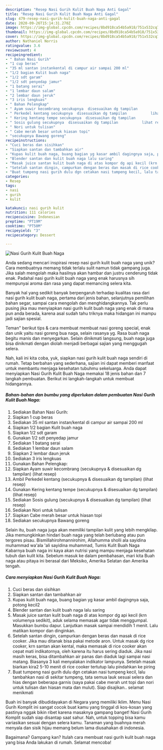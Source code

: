 ```yaml
---
description: "Resep Nasi Gurih Kulit Buah Naga Anti Gagal"
title: "Resep Nasi Gurih Kulit Buah Naga Anti Gagal"
slug: 479-resep-nasi-gurih-kulit-buah-naga-anti-gagal
date: 2020-09-26T15:14:31.270Z
image: https://img-global.cpcdn.com/recipes/8bd918ca54b5a918/751x532cq70/nasi-gurih-kulit-buah-naga-foto-resep-utama.jpg
thumbnail: https://img-global.cpcdn.com/recipes/8bd918ca54b5a918/751x532cq70/nasi-gurih-kulit-buah-naga-foto-resep-utama.jpg
cover: https://img-global.cpcdn.com/recipes/8bd918ca54b5a918/751x532cq70/nasi-gurih-kulit-buah-naga-foto-resep-utama.jpg
author: Nathaniel Norris
ratingvalue: 3.6
reviewcount: 4
recipeingredient:
- " Bahan Nasi Gurih"
- "1 cup beras"
- "35 ml santan instankental di campur air sampai 200 ml"
- "1/2 bagian Kulit buah naga"
- "1/2 sdt garam"
- "1/2 sdt penyedap jamur"
- "1 batang serai"
- "1 lembar daun salam"
- "2 lembar daun jeruk"
- "3 iris lengkuas"
- " Bahan Pelengkap"
- " Ayam suwir kecombrang secukupnya  disesuaikan dg tampilan           lihat resep"
- " Perkedel kentang secukupnya  disesuaikan dg tampilan           lihat resep"
- " Kering kentang tempe secukupnya  disesuaikan dg tampilan           lihat resep"
- " Sosis gulung secukupnya  disesuaikan dg tampilan           lihat resep"
- " Nori untuk tulisan"
- " Cabe merah besar untuk hiasan topi"
- "secukupnya Bawang goreng"
recipeinstructions:
- "Cuci beras dan sisihkan"
- "Siapkan santan dan tambahkan air"
- "Kupas kulit buah naga, buang bagian yg kasar ambil dagingnya saja, potong kecil2"
- "Blender santan dan kulit buah naga lalu saring"
- "Masak juice santan kulit buah naga di atas kompor dg api kecil (krn volumenya sedikit), aduk selama memasak agar tidak menggumpal. Masukkan bumbu dapur. Lanjutkan masak sampai mendidih 1 menit. Lalu matikan kompor dan dinginkan."
- "Setelah santan dingin, campurkan dengan beras dan masak di rice cooker. Jika mau ditanak bisa pakai metode aron. Untuk masak dg rice cooker, krn santan akan kental, maka memasak di rice cooker akan cepat mati indikatornya, oleh karena itu harus sering diaduk. Jika nasi masih keras, bisa ditambahkan air panas dan diaduk lagi sampai nasi matang. Biasanya 3 kali menyalakan indikator lampunya. Setelah masak biarkan kira2 5-10 menit di rice cooker tertutup lalu pindahkan ke piring"
- "Buat tumpeng nasi gurih dulu dgn cetakan nasi tumpeng kecil, lalu tambahkan nasi di sekitar tumpeng, tata semua lauk sesuai selera dan hias dengan beberapa garnis (saya pakai cabe merah unt topi dan nori untuk tulisan dan hiasan mata dan mulut). Siap disajikan.. selamat menikmati"
categories:
- Resep
tags:
- nasi
- gurih
- kulit

katakunci: nasi gurih kulit 
nutrition: 111 calories
recipecuisine: Indonesian
preptime: "PT19M"
cooktime: "PT50M"
recipeyield: "3"
recipecategory: Dessert

---
```



![Nasi Gurih Kulit Buah Naga](https://img-global.cpcdn.com/recipes/8bd918ca54b5a918/751x532cq70/nasi-gurih-kulit-buah-naga-foto-resep-utama.jpg)

Anda sedang mencari inspirasi resep nasi gurih kulit buah naga yang unik? Cara membuatnya memang tidak terlalu sulit namun tidak gampang juga. Jika salah mengolah maka hasilnya akan hambar dan justru cenderung tidak enak. Padahal nasi gurih kulit buah naga yang enak harusnya sih mempunyai aroma dan rasa yang dapat memancing selera kita.

Banyak hal yang sedikit banyak berpengaruh terhadap kualitas rasa dari nasi gurih kulit buah naga, pertama dari jenis bahan, selanjutnya pemilihan bahan segar, sampai cara mengolah dan menghidangkannya. Tak perlu pusing jika mau menyiapkan nasi gurih kulit buah naga yang enak di mana pun anda berada, karena asal sudah tahu triknya maka hidangan ini mampu jadi sajian spesial.

Teman&#34; berikut tips &amp; cara membuat membuat nasi goreng special, enak dan unik yaitu nasi goreng bua naga, selain rasanya yg. Rasa buah naga begitu manis dan menyegarkan. Selain dinikmati langsung, buah naga juga bisa dinikmati dengan diolah menjadi berbagai sajian yang menggugah selera.


Nah, kali ini kita coba, yuk, siapkan nasi gurih kulit buah naga sendiri di rumah. Tetap berbahan yang sederhana, sajian ini dapat memberi manfaat untuk membantu menjaga kesehatan tubuhmu sekeluarga. Anda dapat menyiapkan Nasi Gurih Kulit Buah Naga memakai 18 jenis bahan dan 7 langkah pembuatan. Berikut ini langkah-langkah untuk membuat hidangannya.

<!--inarticleads1-->

##### Bahan-bahan dan bumbu yang diperlukan dalam pembuatan Nasi Gurih Kulit Buah Naga:

1. Sediakan  Bahan Nasi Gurih:
1. Siapkan 1 cup beras
1. Sediakan 35 ml santan instan/kental di campur air sampai 200 ml
1. Siapkan 1/2 bagian Kulit buah naga
1. Siapkan 1/2 sdt garam
1. Gunakan 1/2 sdt penyedap jamur
1. Sediakan 1 batang serai
1. Sediakan 1 lembar daun salam
1. Siapkan 2 lembar daun jeruk
1. Sediakan 3 iris lengkuas
1. Gunakan  Bahan Pelengkap:
1. Siapkan  Ayam suwir kecombrang (secukupnya &amp; disesuaikan dg tampilan)           (lihat resep)
1. Ambil  Perkedel kentang (secukupnya &amp; disesuaikan dg tampilan)           (lihat resep)
1. Gunakan  Kering kentang tempe (secukupnya &amp; disesuaikan dg tampilan)           (lihat resep)
1. Sediakan  Sosis gulung (secukupnya &amp; disesuaikan dg tampilan)           (lihat resep)
1. Sediakan  Nori untuk tulisan
1. Siapkan  Cabe merah besar untuk hiasan topi
1. Sediakan secukupnya Bawang goreng


Selain itu, buah naga juga akan memiliki tampilan kulit yang lebih mengkilap. Jika memungkinkan hindari buah naga yang telah berlubang atau pun tergores pisau. Bismillahirohmannirohim, Allahumma sholli ala sayidina muhammad wa&#39;ala &#39;ali sayidina muhammad, Tumis Kulit Buah Naga Kabarnya buah naga ini kaya akan nutrisi yang mampu menjaga kesehatan tubuh dan kulit kita. Sebelum masuk ke dalam pembahasan, mari kita Buah naga atau pitaya ini berasal dari Meksiko, Amerika Selatan dan Amerika tengah. 

<!--inarticleads2-->

##### Cara menyiapkan Nasi Gurih Kulit Buah Naga:

1. Cuci beras dan sisihkan
1. Siapkan santan dan tambahkan air
1. Kupas kulit buah naga, buang bagian yg kasar ambil dagingnya saja, potong kecil2
1. Blender santan dan kulit buah naga lalu saring
1. Masak juice santan kulit buah naga di atas kompor dg api kecil (krn volumenya sedikit), aduk selama memasak agar tidak menggumpal. Masukkan bumbu dapur. Lanjutkan masak sampai mendidih 1 menit. Lalu matikan kompor dan dinginkan.
1. Setelah santan dingin, campurkan dengan beras dan masak di rice cooker. Jika mau ditanak bisa pakai metode aron. Untuk masak dg rice cooker, krn santan akan kental, maka memasak di rice cooker akan cepat mati indikatornya, oleh karena itu harus sering diaduk. Jika nasi masih keras, bisa ditambahkan air panas dan diaduk lagi sampai nasi matang. Biasanya 3 kali menyalakan indikator lampunya. Setelah masak biarkan kira2 5-10 menit di rice cooker tertutup lalu pindahkan ke piring
1. Buat tumpeng nasi gurih dulu dgn cetakan nasi tumpeng kecil, lalu tambahkan nasi di sekitar tumpeng, tata semua lauk sesuai selera dan hias dengan beberapa garnis (saya pakai cabe merah unt topi dan nori untuk tulisan dan hiasan mata dan mulut). Siap disajikan.. selamat menikmati


Buah ini banyak dibudidayakan di Negara yang memiliki Iklim. Menu Nasi Gurih Komplit ini sangat cocok buat kamu yang tinggal di kos-kosan yang pastinya nggak bikin ribet karena masaknya gampang banget! Nasi Gurih Komplit sudah siap disantap saat sahur. Nah, untuk topping bisa kamu variasikan sesuai dengan selera kamu. Tanaman yang buahnya merah menyala dan sisik hijau memang belum lama diusahakan di indonesia. 

Bagaimana? Gampang kan? Itulah cara membuat nasi gurih kulit buah naga yang bisa Anda lakukan di rumah. Selamat mencoba!
